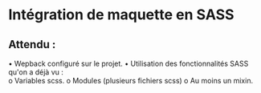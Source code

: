 # Intégration de maquette en SASS

## Attendu : 
• Wepback configuré sur le projet. 
• Utilisation des fonctionnalités SASS qu'on a déjà vu :  
o Variables scss. 
o Modules (plusieurs fichiers scss) 
o Au moins un mixin.